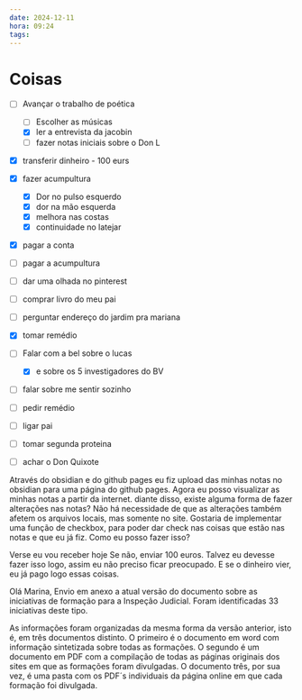 ```yaml
---
date: 2024-12-11
hora: 09:24
tags:
---
```



# Coisas
- [ ] Avançar o trabalho de poética
	- [ ] Escolher as músicas
	- [x] ler a entrevista da jacobin
	- [ ] fazer notas iniciais sobre o Don L
- [x] transferir dinheiro - 100 eurs
- [x] fazer acumpultura
	- [x] Dor no pulso esquerdo
	- [x] dor na mão esquerda
	- [x] melhora nas costas
	- [x] continuidade no latejar
- [x] pagar a conta
- [ ] pagar a acumpultura
- [ ] dar uma olhada no pinterest
- [ ] comprar livro do meu pai
- [ ] perguntar endereço do jardim pra mariana
- [x] tomar remédio
- [ ] Falar com a bel sobre o lucas
	- [x] e sobre os 5 investigadores do BV
- [ ] falar sobre me sentir sozinho
- [ ] pedir remédio
- [ ] ligar pai
- [ ] tomar segunda proteina
- [ ] achar o Don Quixote


Através do obsidian e do github pages eu fiz upload das minhas notas no obsidian para uma página do github pages. Agora eu posso visualizar as minhas notas a partir da internet. diante disso, existe alguma forma de fazer alterações nas notas? Não há necessidade de que as alterações também afetem os arquivos locais, mas somente no site.  Gostaria de implementar uma função de checkbox, para poder dar check nas coisas que estão nas notas e que eu já fiz. Como eu posso fazer isso?

Verse eu vou receber hoje
Se não, enviar 100 euros.
Talvez eu devesse fazer isso logo, assim eu não preciso ficar preocupado. E se o dinheiro vier, eu já pago logo essas coisas.


Olá Marina, 
Envio em anexo a atual versão do documento sobre as iniciativas de formação para a Inspeção Judicial. Foram identificadas 33 iniciativas deste tipo.

As informações foram organizadas da mesma forma da versão anterior, isto é, em três documentos distinto. O primeiro é o documento em word com informação sintetizada sobre todas as formações. O segundo é um documento em PDF com a compilação de todas as páginas originais dos sites em que as formações foram divulgadas. O documento três, por sua vez, é uma pasta com os PDF´s individuais da página online em que cada formação foi divulgada. 
